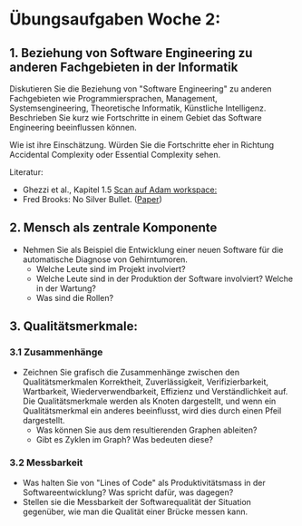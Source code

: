 # Übungsaufgaben Woche 2:

## 1. Beziehung von Software Engineering zu anderen Fachgebieten in der Informatik
Diskutieren Sie die Beziehung von "Software Engineering" zu anderen Fachgebieten wie 
Programmiersprachen, Management, Systemsengineering, Theoretische Informatik, Künstliche Intelligenz.
Beschrieben Sie kurz wie Fortschritte in einem Gebiet das Software Engineering beeinflussen können.

Wie ist ihre Einschätzung. Würden Sie die Fortschritte eher in Richtung Accidental Complexity oder Essential Complexity sehen.

Literatur: 
* Ghezzi et al., Kapitel 1.5 [Scan auf Adam workspace: ](https://adam.unibas.ch/goto_adam_fold_710087.html)
* Fred Brooks: No Silver Bullet. ([Paper](http://worrydream.com/refs/Brooks-NoSilverBullet.pdf))


## 2. Mensch als zentrale Komponente 
* Nehmen Sie als Beispiel die Entwicklung einer neuen Software für die automatische Diagnose von Gehirntumoren. 
    * Welche Leute sind im Projekt involviert? 
    * Welche Leute sind in der Produktion der Software involviert? Welche in der Wartung? 
    * Was sind die Rollen?

## 3. Qualitätsmerkmale: 

### 3.1 Zusammenhänge
* Zeichnen Sie grafisch die Zusammenhänge zwischen den Qualitätsmerkmalen Korrektheit, Zuverlässigkeit, Verifizierbarkeit, Wartbarkeit, Wiederverwendbarkeit, Effizienz und Verständlichkeit auf. Die Qualitätsmerkmale werden als 
Knoten dargestellt, und wenn ein Qualitätsmerkmal ein anderes beeinflusst, wird dies durch einen Pfeil dargestellt. 
    * Was können Sie aus dem resultierenden Graphen ableiten?
    * Gibt es Zyklen im Graph? Was bedeuten diese?


### 3.2 Messbarkeit
* Was halten Sie von "Lines of Code" als Produktivitätsmass in der Softwareentwicklung? Was spricht dafür, was dagegen?
* Stellen sie die Messbarkeit der Softwarequalität der Situation gegenüber, wie man die Qualität einer Brücke messen kann. 



